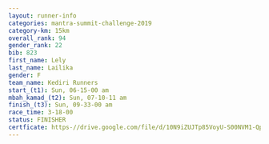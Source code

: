 ```yaml
---
layout: runner-info 
categories: mantra-summit-challenge-2019 
category-km: 15km 
overall_rank: 94
gender_rank: 22
bib: 823
first_name: Lely
last_name: Lailika
gender: F
team_name: Kediri Runners
start_(t1): Sun, 06-15-00 am
mbah_kamad_(t2): Sun, 07-10-11 am
finish_(t3): Sun, 09-33-00 am
race_time: 3-18-00
status: FINISHER
certficate: https-//drive.google.com/file/d/10N9iZUJTp85VoyU-S00NVM1-QpTDBpjy/view?usp=sharing
---
```

